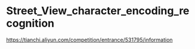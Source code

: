 # Street_View_character_encoding_recognition    
https://tianchi.aliyun.com/competition/entrance/531795/information
